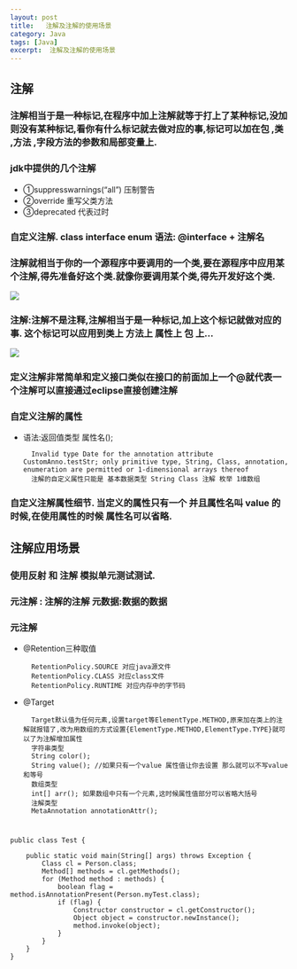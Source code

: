 ```yaml
---
layout: post
title:   注解及注解的使用场景
category: Java
tags: [Java]
excerpt:  注解及注解的使用场景
---
```



## 注解 ##

### 注解相当于是一种标记,在程序中加上注解就等于打上了某种标记,没加则没有某种标记,看你有什么标记就去做对应的事,标记可以加在包 ,类 ,方法 ,字段方法的参数和局部变量上. ###

### jdk中提供的几个注解  ###

- ①suppresswarnings(“all”) 压制警告 
- ②override 重写父类方法 
- ③deprecated 代表过时 


### 自定义注解. class interface enum 语法: @interface + 注解名 ###

### 注解就相当于你的一个源程序中要调用的一个类,要在源程序中应用某个注解,得先准备好这个类.就像你要调用某个类,得先开发好这个类. ###

![](http://www.nangongyibin.com/assets/images/Java/54.png)

### 注解:注解不是注释,注解相当于是一种标记,加上这个标记就做对应的事. 这个标记可以应用到类上 方法上 属性上 包 上…  ###
 
![](http://www.nangongyibin.com/assets/images/Java/55.png)

### 定义注解非常简单和定义接口类似在接口的前面加上一个@就代表一个注解可以直接通过eclipse直接创建注解  ###

###  自定义注解的属性  ###

- 语法:返回值类型 属性名();


		Invalid type Date for the annotation attribute CustomAnno.testStr; only primitive type, String, Class, annotation, enumeration are permitted or 1-dimensional arrays thereof
		注解的自定义属性只能是 基本数据类型 String Class 注解 枚举 1维数组 

### 自定义注解属性细节. 当定义的属性只有一个 并且属性名叫 value 的时候,在使用属性的时候 属性名可以省略. ###

## 注解应用场景 ##

### 使用反射 和 注解 模拟单元测试测试. ###
### 元注解 : 注解的注解 元数据:数据的数据  ###
### 元注解  ###

- @Retention三种取值 


		RetentionPolicy.SOURCE 对应java源文件 
		RetentionPolicy.CLASS 对应class文件 
		RetentionPolicy.RUNTIME 对应内存中的字节码

- @Target 


		Target默认值为任何元素,设置target等ElementType.METHOD,原来加在类上的注解就报错了,改为用数组的方式设置{ElementType.METHOD,ElementType.TYPE}就可以了为注解增加属性 
		字符串类型 
		String color(); 
		String value(); //如果只有一个value 属性值让你去设置 那么就可以不写value和等号 
		数组类型 
		int[] arr(); 如果数组中只有一个元素,这时候属性值部分可以省略大括号 
		注解类型 
		MetaAnnotation annotationAttr();
 
#

	public class Test {
	
	    public static void main(String[] args) throws Exception {
	        Class cl = Person.class;
	        Method[] methods = cl.getMethods();
	        for (Method method : methods) {
	            boolean flag = method.isAnnotationPresent(Person.myTest.class);
	            if (flag) {
	                Constructor constructor = cl.getConstructor();
	                Object object = constructor.newInstance();
	                method.invoke(object);
	            }
	        }
	    }
	}